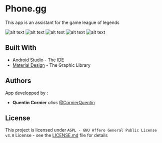 # Phone.gg

This app is an assistant for the game league of legends

![alt text](https://github.com/CornierQuentin/Phone.gg/blob/main/ScreenShot/home.png "Image montrant la page d'accueil de l'application")
![alt text](https://github.com/CornierQuentin/Phone.gg/blob/main/ScreenShot/SummonerInfo.png "Image montrant la page avec les informations sur lee joueur")
![alt text](https://github.com/CornierQuentin/Phone.gg/blob/main/ScreenShot/History.png "Image montrant la page d'historique des parties")
![alt text](https://github.com/CornierQuentin/Phone.gg/blob/main/ScreenShot/DrawerMenu.png "Image montrant le menu de naviguation de l'application")
![alt text](https://github.com/CornierQuentin/Phone.gg/blob/main/ScreenShot/Matche.png "Image montrant la page des matches")

## Built With

* [Android Studio](https://developer.android.com/studio) - The IDE
* [Material Design](https://material.io/) - The Graphic Library 

## Authors

App developped by :

* **Quentin Cornier** _alias_ [@CornierQuentin](https://github.com/CornierQuentin/)

## License

This project is licensed under ``AGPL - GNU Affero General Public License v3.0`` License - see the [LICENSE.md](LICENSE.md) file for details
